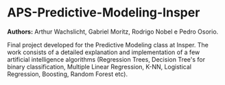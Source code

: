 # APS-Predictive-Modeling-Insper
**Authors:** Arthur Wachslicht, Gabriel Moritz, Rodrigo Nobel e Pedro Osorio.

Final project developed for the Predictive Modeling class at Insper. The work consists of a detailed explanation and implementation of a few artificial intelligence algorithms (Regression Trees, Decision Tree's for binary classification, Multiple Linear Regression, K-NN, Logistical Regression, Boosting, Random Forest etc). 
